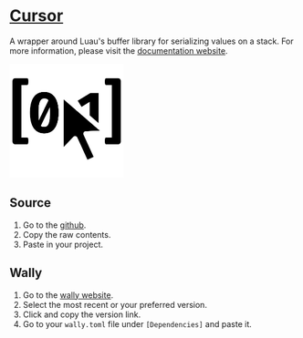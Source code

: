# [Cursor](https://data-oriented-house.github.io/Cursor/)
 A wrapper around Luau's buffer library for serializing values on a stack. For more information, please visit the [documentation website](https://data-oriented-house.github.io/Cursor/).

<img src="/.moonwave/static/Cursor.png" alt="drawing" width="200"/>

## Source
1. Go to the [github](https://github.com/Data-Oriented-House/Cursor/blob/main/src/init.luau).
2. Copy the raw contents.
3. Paste in your project.

## Wally
1. Go to the [wally website](wally.run/package/data-oriented-house/cursor).
2. Select the most recent or your preferred version.
3. Click and copy the version link.
4. Go to your `wally.toml` file under `[Dependencies]` and paste it.
